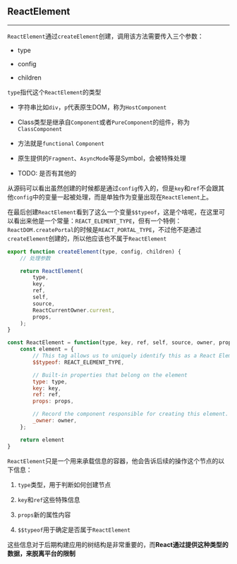 **ReactElement**
---
***

`ReactElement`通过`createElement`创建，调用该方法需要传入三个参数：

* type

* config

* children

`type`指代这个`ReactElement`的类型

* 字符串比如`div`，`p`代表原生DOM，称为`HostComponent`

* Class类型是继承自`Component`或者`PureComponent`的组件，称为`ClassComponent`

* 方法就是`functional` `Component`

* 原生提供的`Fragment`、`AsyncMode`等是Symbol，会被特殊处理

* TODO: 是否有其他的

从源码可以看出虽然创建的时候都是通过`config`传入的，但是`key`和`ref`不会跟其他`config`中的变量一起被处理，而是单独作为变量出现在`ReactElement`上。

在最后创建`ReactElement`看到了这么一个变量`$$typeof`，这是个啥呢，在这里可以看出来他是一个常量：`REACT_ELEMENT_TYPE`，但有一个特例：`ReactDOM.createPortal`的时候是`REACT_PORTAL_TYPE`，不过他不是通过`createElement`创建的，所以他应该也不属于`ReactElement`

```javascript
export function createElement(type, config, children) {
    // 处理参数

    return ReactElement(
        type,
        key,
        ref,
        self,
        source,
        ReactCurrentOwner.current,
        props,
    );
}

const ReactElement = function(type, key, ref, self, source, owner, props) {
    const element = {
        // This tag allows us to uniquely identify this as a React Element
        $$typeof: REACT_ELEMENT_TYPE,

        // Built-in properties that belong on the element
        type: type,
        key: key,
        ref: ref,
        props: props,

        // Record the component responsible for creating this element.
        _owner: owner,
    };

    return element
}
```

`ReactElement`只是一个用来承载信息的容器，他会告诉后续的操作这个节点的以下信息：

1. `type`类型，用于判断如何创建节点

2. `key`和`ref`这些特殊信息

3. `props`新的属性内容

4. `$$typeof`用于确定是否属于`ReactElement`

这些信息对于后期构建应用的树结构是非常重要的，而**React通过提供这种类型的数据，来脱离平台的限制**